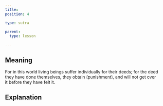 ```yaml
---
title: 
position: 4

type: sutra

parent:
  type: lesson

---
```


## Meaning

For in this world living beings suffer individually for their deeds; for the deed they have done themselves, they obtain (punishment), and will not get over it before they have felt it.

## Explanation